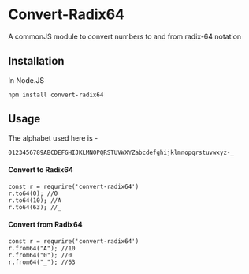 # Convert-Radix64
A commonJS module to convert numbers to and from radix-64 notation


## Installation

In Node.JS

```shell
npm install convert-radix64
```

## Usage

The alphabet used here is - 

```
0123456789ABCDEFGHIJKLMNOPQRSTUVWXYZabcdefghijklmnopqrstuvwxyz-_
```

#### Convert to Radix64

```
const r = requrire('convert-radix64')
r.to64(0); //0
r.to64(10); //A
r.to64(63); //_
```

#### Convert from Radix64

```
const r = requrire('convert-radix64')
r.from64("A"); //10
r.from64("0"); //0
r.from64("_"); //63
```

